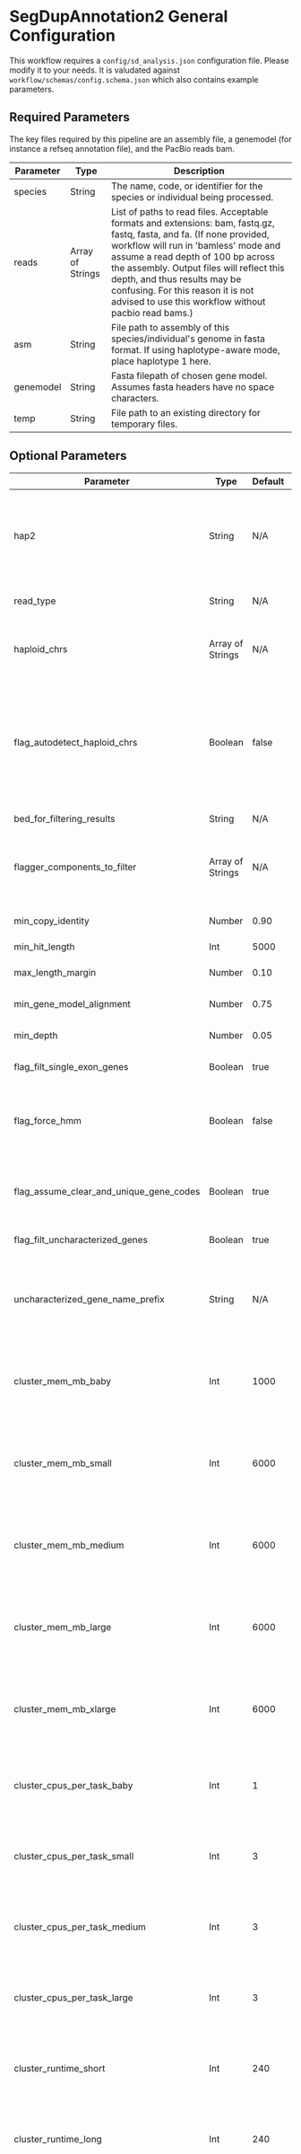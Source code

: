 # SegDupAnnotation2 General Configuration

This workflow requires a `config/sd_analysis.json` configuration file. Please modify it to your needs. It is valudated against `workflow/schemas/config.schema.json` which also contains example parameters.

## Required Parameters

The key files required by this pipeline are an assembly file, a genemodel (for instance a refseq annotation file), and the PacBio reads bam.

| Parameter | Type | Description |
| --- | --- | ------ |
| species | String | The name, code, or identifier for the species or individual being processed. |
| reads | Array of Strings | List of paths to read files. Acceptable formats and extensions: bam, fastq.gz, fastq, fasta, and fa. (If none provided, workflow will run in 'bamless' mode and assume a read depth of 100 bp across the assembly. Output files will reflect this depth, and thus results may be confusing. For this reason it is not advised to use this workflow without pacbio read bams.) |
| asm | String | File path to assembly of this species/individual's genome in fasta format. If using haplotype-aware mode, place haplotype 1 here. |
| genemodel | String | Fasta filepath of chosen gene model. Assumes fasta headers have no space characters. |
| temp | String | File path to an existing directory for temporary files. |

## Optional Parameters

| Parameter | Type | Default | Description |
| --- | --- | --- | ------ |
| hap2 | String | N/A | File path to haplotype 2 of this species/individual's genome in fasta format. If provided, will activate haplotype-aware mode. The contig/scaffold/chromosome names in the hap2 file must be unique relative to the provided asm/hap1 file. |
| read_type | String | N/A | Note PacBio read technology type (CLR vs CCS). Currently used for metadata purposed only. |
| haploid_chrs | Array of Strings | N/A | List of haploid/sex chromosome names in given assembly. Will only be used if flag_autodetect_haloid_chrs is not explicitly set to 'true'. |
| flag_autodetect_haploid_chrs | Boolean | false | When true autodetects whether a chromosome is haploid or diploid to inform correct gene duplication accounting in rule F05_FindDups. Rule B05 detects haploid chromosomes by looking for chromosomes with half the mean depth of the assembly. Chromosomes smaller than 10 Mb will not be selected as haploid chromosomes. |
| bed_for_filtering_results | String | N/A | Bed file path of assembly coordinates to filter out of results. |
| flagger_components_to_filter | Array of Strings | N/A | Provide flagger bed file to bed_for_filtering_results option. Here list which flagger components to exclude from analysis. Reference https://github.com/mobinasri/flagger for component descriptions. |
| min_copy_identity | Number | 0.90 | Minimum gene copy identity to keep when the gene copy is compared to the original copy. |
| min_hit_length | Int | 5000 | Minimum hit length to keep in bases. |
| max_length_margin | Number | 0.10 | Keep gene copies with length within \<max_length_margin\> of the original gene's length. |
| min_gene_model_alignment | Number | 0.75 | Minimum percent alignment of gene model to gene copy as a decimal. |
| min_depth | Number | 0.05 | Minimum mean copy depth to keep as percentage of mean assembly depth. |
| flag_filt_single_exon_genes | Boolean | true | When true, keeps only genes with multiple exons. |
| flag_force_hmm | Boolean | false | When true, uses the hidden markov copy number caller instead of samtools' mpileup to determine depth in 100 bp reads. This is not a recommended option, and may fail if no reads map to a single chromosome/scaffold. |
| flag_assume_clear_and_unique_gene_codes | Boolean | true | When false, assumes gene model fasta headers are in default RefSeq format, and thus renames all headers based on gene symbol in parenthesis at end of header line. |
| flag_filt_uncharacterized_genes | Boolean | true | When true, filters out genes in gene model with gene names beginning with `LOC`. |
| uncharacterized_gene_name_prefix | String | N/A | Gene model gene name prefix to filter out when flag_filt_uncharacterized_genes is true. Also used by Network Filter to deprioritize uncharacterized genes when picking a representative gene for a gene family. |
| cluster_mem_mb_baby | Int | 1000 | The memory in MB a cluster node or cpu must provide for a computationally simple job. In practice this parameter is combined with a cluster_cpus_per_task_\<size\> parameter by some rules to create a SLURM or other cluster job. |
| cluster_mem_mb_small | Int | 6000 | The memory in MB a cluster node or cpu must provide for a computationally simple job. In practice this parameter is combined with a cluster_cpus_per_task_\<size\> parameter by some rules to create a SLURM or other cluster job. |
| cluster_mem_mb_medium | Int | 6000 | The memory in MB a cluster node or cpu must provide for a computationally mild job. In practice this parameter is combined with a cluster_cpus_per_task_\<size\> parameter by some rules to create a SLURM or other cluster job. |
| cluster_mem_mb_large | Int | 6000 | The memory in MB a cluster node or cpu must provide for a computationally intense job. In practice this parameter is combined with a cluster_cpus_per_task_\<size\> parameter by some rules to create a SLURM or other cluster job. |
| cluster_mem_mb_xlarge | Int | 6000 | The memory in MB a cluster node or cpu must provide for a computationally intense job. In practice this parameter is combined with a cluster_cpus_per_task_\<size\> parameter by some rules to create a SLURM or other cluster job. |
| cluster_cpus_per_task_baby | Int | 1 | The number of cpus per task for a computationally simple rule. In practice this parameter is combined with a cluster_mem_mb_\<size\> parameter by some rules to create a SLURM or other cluster job. |
| cluster_cpus_per_task_small | Int | 3 | The number of cpus per task for a computationally mild rule. In practice this parameter is combined with a cluster_mem_mb_\<size\> parameter by some rules to create a SLURM or other cluster job. |
| cluster_cpus_per_task_medium | Int | 3 | The number of cpus per task for a computationally intense rule. In practice this parameter is combined with a cluster_mem_mb_\<size\> parameter by some rules to create a SLURM or other cluster job. |
| cluster_cpus_per_task_large | Int | 3 | The number of cpus per task for a computationally intense rule. In practice this parameter is combined with a cluster_mem_mb_\<size\> parameter by some rules to create a SLURM or other cluster job. |
| cluster_runtime_short | Int | 240 | The walltime in minutes allocated for rules expected to take a relatively short amount of time (like 4 hrs). This parameter is only used if called by snakemake's --slurm command line paramter. |
| cluster_runtime_long | Int | 240 | The walltime in minutes allocated for rules expected to take a relatively long amount of time (like 24 hrs). This parameter is only used if called by snakemake's --slurm command line paramter. |
| override_mem | Int | -1 | Override the memory available in MB otherwise defined by the cluster_mem_mb_\<size\> parameters in MB. If set to -1, the cluster_mem_mb_\<size\> paramters will not be overwritten. |
| override_num_cores | Int | -1 | Override the number of allocated cores otherwise defined by the cluster_cpus_per_task_\<size\> parameters. If set to -1, the cluster_cpus_per_task_\<size\> paramters will not be overwritten. |
